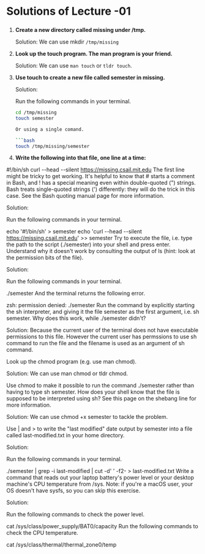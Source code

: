 # Solutions of Lecture -01

###
1. **Create a new directory called missing under /tmp.**

    Solution: We can use mkdir ```/tmp/missing``` 

2. **Look up the touch program. The man program is your friend.**

    Solution: We can use ```man touch``` or ```tldr touch```.

3. **Use touch to create a new file called semester in missing.**

    Solution:

    Run the following commands in your terminal.

    ```bash
    cd /tmp/missing
    touch semester

    Or using a single comand.

    ```bash
    touch /tmp/missing/semester

4. **Write the following into that file, one line at a time:**

#!/bin/sh
curl --head --silent https://missing.csail.mit.edu
The first line might be tricky to get working. It's helpful to know that # starts a comment in Bash, and ! has a special meaning even within double-quoted (") strings. Bash treats single-quoted strings (') differently: they will do the trick in this case. See the Bash quoting manual page for more information.

Solution:

Run the following commands in your terminal.

echo '#!/bin/sh' > semester
echo 'curl --head --silent https://missing.csail.mit.edu' >> semester
Try to execute the file, i.e. type the path to the script (./semester) into your shell and press enter. Understand why it doesn't work by consulting the output of ls (hint: look at the permission bits of the file).

Solution:

Run the following commands in your terminal.

./semester
And the terminal returns the following error.

zsh: permission denied: ./semester
Run the command by explicitly starting the sh interpreter, and giving it the file semester as the first argument, i.e. sh semester. Why does this work, while ./semester didn't?

Solution: Because the current user of the terminal does not have executable permissions to this file. However the current user has permssions to use sh command to run the file and the filename is used as an argument of sh command.

Look up the chmod program (e.g. use man chmod).

Solution: We can use man chmod or tldr chmod.

Use chmod to make it possible to run the command ./semester rather than having to type sh semester. How does your shell know that the file is supposed to be interpreted using sh? See this page on the shebang line for more information.

Solution: We can use chmod +x semester to tackle the problem.

Use | and > to write the "last modified" date output by semester into a file called last-modified.txt in your home directory.

Solution:

Run the following commands in your terminal.

./semester | grep -i last-modified | cut -d' ' -f2- > last-modified.txt
Write a command that reads out your laptop battery's power level or your desktop machine's CPU temperature from /sys. Note: if you're a macOS user, your OS doesn't have sysfs, so you can skip this exercise.

Solution:

Run the following commands to check the power level.

cat /sys/class/power_supply/BAT0/capacity
Run the following commands to check the CPU temperature.

cat /sys/class/thermal/thermal_zone0/temp